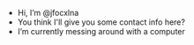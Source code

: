 - Hi, I’m @jfocxlna
- You think I'll give you some contact info here?
- I’m currently messing around with a computer

<!---
jfocxlna/jfocxlna is a ✨ special ✨ repository because its `README.md` (this file) appears on your GitHub profile.
You can click the Preview link to take a look at your changes.
--->
